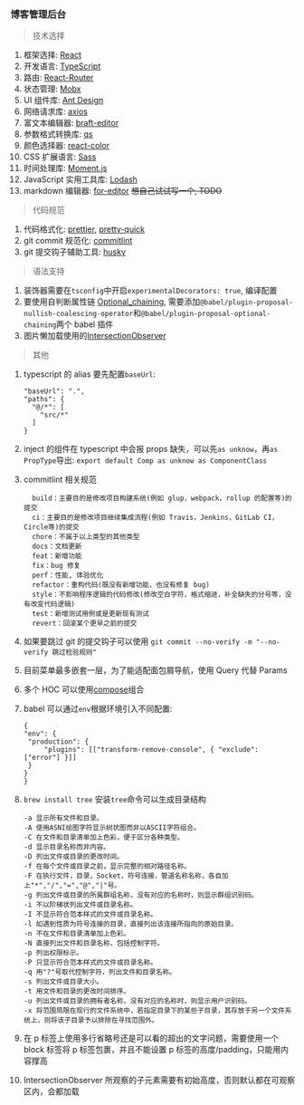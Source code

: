 ### 博客管理后台

> 技术选择

1. 框架选择: [React](https://zh-hans.reactjs.org/)
2. 开发语言: [TypeScript](https://www.tslang.cn/)
3. 路由: [React-Router](https://reacttraining.com/react-router/web/guides/quick-start)
4. 状态管理: [Mobx](https://cn.mobx.js.org/)
5. UI 组件库: [Ant Design](https://ant.design/index-cn)
6. 网络请求库: [axios](https://github.com/axios/axios)
7. 富文本编辑器: [braft-editor](https://braft.margox.cn/)
8. 参数格式转换库: [qs](https://github.com/ljharb/qs)
9. 颜色选择器: [react-color](http://casesandberg.github.io/react-color/)
10. CSS 扩展语言: [Sass](https://www.sass.hk/)
11. 时间处理库: [Moment.js](http://momentjs.cn/)
12. JavaScript 实用工具库: [Lodash](https://www.lodashjs.com/)
13. markdown 编辑器: [for-editor](https://md.kkfor.com/) ~~想自己试试写一个, TODO~~

> 代码规范

1. 代码格式化: [prettier](https://prettier.io/), [pretty-quick](https://github.com/azz/pretty-quick#readme)
2. git commit 规范化: [commitlint](https://commitlint.js.org/#/)
3. git 提交钩子辅助工具: [husky](https://github.com/typicode/husky#readme)

> 语法支持

1. 装饰器需要在`tsconfig`中开启`experimentalDecorators: true`, 编译配置
2. 要使用自判断属性链 [Optional_chaining](https://developer.mozilla.org/en-US/docs/Web/JavaScript/Reference/Operators/Optional_chaining), 需要添加`@babel/plugin-proposal-nullish-coalescing-operator`和`@babel/plugin-proposal-optional-chaining`两个 babel 插件
3. 图片懒加载使用的[IntersectionObserver](https://developer.mozilla.org/zh-CN/docs/Web/API/IntersectionObserver)

> 其他

1. typescript 的 alias 要先配置`baseUrl`:
   ```
   "baseUrl": ".",
   "paths": {
     "@/*": [
       "src/*"
     ]
   }
   ```
2. inject 的组件在 typescript 中会报 props 缺失，可以先`as unknow`，再`as PropType`导出: `export default Comp as unknow as ComponentClass`
3. commitlint 相关规范
   ```
     build：主要目的是修改项目构建系统(例如 glup，webpack，rollup 的配置等)的提交
     ci：主要目的是修改项目继续集成流程(例如 Travis，Jenkins，GitLab CI，Circle等)的提交
     chore：不属于以上类型的其他类型
     docs：文档更新
     feat：新增功能
     fix：bug 修复
     perf：性能, 体验优化
     refactor：重构代码(既没有新增功能，也没有修复 bug)
     style：不影响程序逻辑的代码修改(修改空白字符，格式缩进，补全缺失的分号等，没有改变代码逻辑)
     test：新增测试用例或是更新现有测试
     revert：回滚某个更早之前的提交
   ```
4. 如果要跳过 git 的提交钩子可以使用 `git commit --no-verify -m "--no-verify 跳过检验规则"`
5. 目前菜单最多嵌套一层，为了能适配面包屑导航，使用 Query 代替 Params
6. 多个 HOC 可以使用[compose](https://github.com/reduxjs/redux/blob/master/src/compose.ts)组合
7. babel 可以通过`env`根据环境引入不同配置:
   ```
   {
   "env": {
   	"production": {
   		"plugins": [["transform-remove-console", { "exclude": ["error"] }]]
   	}
   }
   }
   ```
8. `brew install tree` 安装`tree`命令可以生成目录结构
   ```
   -a 显示所有文件和目录。
   -A 使用ASNI绘图字符显示树状图而非以ASCII字符组合。
   -C 在文件和目录清单加上色彩，便于区分各种类型。
   -d 显示目录名称而非内容。
   -D 列出文件或目录的更改时间。
   -f 在每个文件或目录之前，显示完整的相对路径名称。
   -F 在执行文件，目录，Socket，符号连接，管道名称名称，各自加上"*","/","=","@","|"号。
   -g 列出文件或目录的所属群组名称，没有对应的名称时，则显示群组识别码。
   -i 不以阶梯状列出文件或目录名称。
   -I 不显示符合范本样式的文件或目录名称。
   -l 如遇到性质为符号连接的目录，直接列出该连接所指向的原始目录。
   -n 不在文件和目录清单加上色彩。
   -N 直接列出文件和目录名称，包括控制字符。
   -p 列出权限标示。
   -P 只显示符合范本样式的文件或目录名称。
   -q 用"?"号取代控制字符，列出文件和目录名称。
   -s 列出文件或目录大小。
   -t 用文件和目录的更改时间排序。
   -u 列出文件或目录的拥有者名称，没有对应的名称时，则显示用户识别码。
   -x 将范围局限在现行的文件系统中，若指定目录下的某些子目录，其存放于另一个文件系统上，则将该子目录予以排除在寻找范围外。
   ```
9. 在 p 标签上使用多行省略号还是可以看的超出的文字问题，需要使用一个 block 标签将 p 标签包裹，并且不能设置 p 标签的高度/padding，只能用内容撑高

10. IntersectionObserver 所观察的子元素需要有初始高度，否则默认都在可观察区内，会都加载
